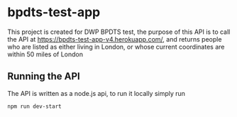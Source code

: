 # bpdts-test-app
 
This project is created for DWP BPDTS test, the purpose of this API is to call the API at https://bpdts-test-app-v4.herokuapp.com/, and returns people who are listed as either living in London, or whose current coordinates are within 50 miles of London

## Running the API

The API is written as a node.js api, to run it locally simply run 
```
npm run dev-start
```
